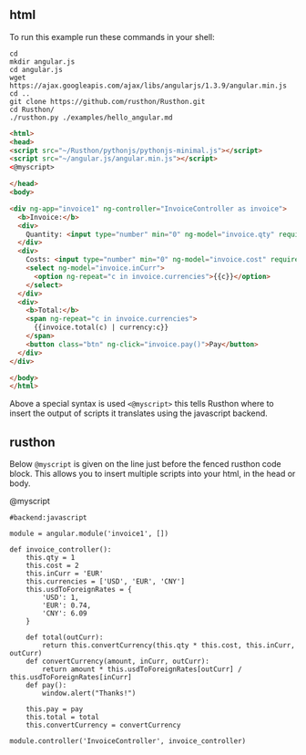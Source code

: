 html
----
To run this example run these commands in your shell:
```
cd
mkdir angular.js
cd angular.js
wget https://ajax.googleapis.com/ajax/libs/angularjs/1.3.9/angular.min.js
cd ..
git clone https://github.com/rusthon/Rusthon.git
cd Rusthon/
./rusthon.py ./examples/hello_angular.md
```

```html
<html>
<head>
<script src="~/Rusthon/pythonjs/pythonjs-minimal.js"></script>
<script src="~/angular.js/angular.min.js"></script>
<@myscript>

</head>
<body>

<div ng-app="invoice1" ng-controller="InvoiceController as invoice">
  <b>Invoice:</b>
  <div>
    Quantity: <input type="number" min="0" ng-model="invoice.qty" required >
  </div>
  <div>
    Costs: <input type="number" min="0" ng-model="invoice.cost" required >
    <select ng-model="invoice.inCurr">
      <option ng-repeat="c in invoice.currencies">{{c}}</option>
    </select>
  </div>
  <div>
    <b>Total:</b>
    <span ng-repeat="c in invoice.currencies">
      {{invoice.total(c) | currency:c}}
    </span>
    <button class="btn" ng-click="invoice.pay()">Pay</button>
  </div>
</div>

</body>
</html>
```
Above a special syntax is used `<@myscript>` this tells Rusthon where to insert the output of scripts it translates using the javascript backend.

rusthon
-------
Below `@myscript` is given on the line just before the fenced rusthon code block.  This allows you to insert multiple scripts into your html, in the head or body.

@myscript
```rusthon
#backend:javascript

module = angular.module('invoice1', [])

def invoice_controller():
	this.qty = 1
	this.cost = 2
	this.inCurr = 'EUR'
	this.currencies = ['USD', 'EUR', 'CNY']
	this.usdToForeignRates = {
		'USD': 1,
		'EUR': 0.74,
		'CNY': 6.09
	}

	def total(outCurr):
		return this.convertCurrency(this.qty * this.cost, this.inCurr, outCurr)
	def convertCurrency(amount, inCurr, outCurr):
		return amount * this.usdToForeignRates[outCurr] / this.usdToForeignRates[inCurr]
	def pay():
		window.alert("Thanks!")

	this.pay = pay
	this.total = total
	this.convertCurrency = convertCurrency

module.controller('InvoiceController', invoice_controller)
```
